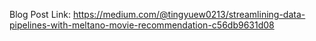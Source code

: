 Blog Post Link: https://medium.com/@tingyuew0213/streamlining-data-pipelines-with-meltano-movie-recommendation-c56db9631d08
